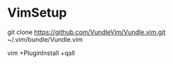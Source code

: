 # VimSetup

git clone https://github.com/VundleVim/Vundle.vim.git ~/.vim/bundle/Vundle.vim

vim +PluginInstall +qall
